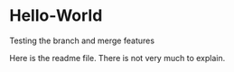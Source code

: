 # Hello-World
Testing the branch and merge features

Here is the readme file. There is not very much to explain.
